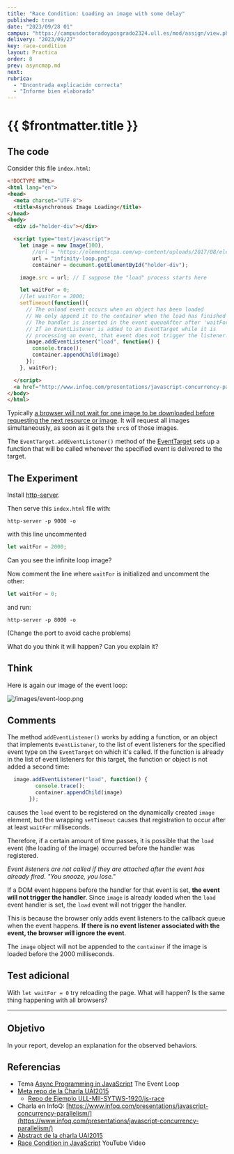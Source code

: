 ```yaml
---
title: "Race Condition: Loading an image with some delay"
published: true
date: "2023/09/28 01"
campus: "https://campusdoctoradoyposgrado2324.ull.es/mod/assign/view.php?id=4063" 
delivery: "2023/09/27"
key: race-condition
layout: Practica
order: 8
prev: asyncmap.md
next: 
rubrica:
  - "Encontrada explicación correcta"
  - "Informe bien elaborado"
---
```


# {{ $frontmatter.title }}


## The code

Consider this file `index.html`: 

```html
<!DOCTYPE HTML>
<html lang="en">
<head>
  <meta charset="UTF-8">
  <title>Asynchronous Image Loading</title>
</head>
<body>
  <div id="holder-div"></div>

  <script type="text/javascript">
    let image = new Image(100),
        //url = "https://elementscpa.com/wp-content/uploads/2017/08/elementscpa-business-infinity-loop-tal-e1504182065499.png", 
        url = "infinity-loop.png", 
        container = document.getElementById("holder-div");

    image.src = url; // I suppose the "load" process starts here

    let waitFor = 0;
    //let waitFor = 2000;
    setTimeout(function(){
      // The onload event occurs when an object has been loaded
      // We only append it to the container when the load has finished
      // The handler is inserted in the event queueAfter after 'waitFor' ms 
      // If an EventListener is added to an EventTarget while it is 
      // processing an event, that event does not trigger the listener.
      image.addEventListener("load", function() {
        console.trace();
        container.appendChild(image)
      });
    }, waitFor);

  </script>
  <a href="http://www.infoq.com/presentations/javascript-concurrency-parallelism">Concurrency and Parallel Computing in JavaScript (Recorded at: StrangeLoop) by Stephan Herhut on Mar 05, 2014 </a>
</body>
</html>
```

Typically [a browser will not wait for one image to be downloaded before requesting the next resource or image](https://stackoverflow.com/questions/53160578/how-do-i-make-a-webpage-think-its-images-are-done-loading). 
It will request all images simultaneously, as soon as it gets the `src`s of those images.


The `EventTarget.addEventListener()` method of the [EventTarget](https://developer.mozilla.org/en-US/docs/Web/API/EventTarget) sets up a function that will be called whenever the specified event is delivered to the target.

## The Experiment

Install  [http-server](https://www.npmjs.com/package/http-server).

Then  serve this `index.html` file with:

```
http-server -p 9000 -o
```

with this line uncommented 

```js
let waitFor = 2000;
```

Can you see the infinite loop image?

Now  comment the line where `waitFor` is initialized and uncomment the other:

```js
let waitFor = 0;
```

and run:

```
http-server -p 8000 -o
```

(Change the port to avoid cache problems)

What do you think it will happen? Can you explain it?

## Think

Here is again our image of the event loop:

![/images/event-loop.png](/images/event-loop.png)


## Comments

The method `addEventListener()` works by adding a function, or an object that implements `EventListener`, to the list of event listeners for the specified event type on the `EventTarget` on which it's called. If the function is already in the list of event listeners for this target, the function or object is not added a second time:

```js
  image.addEventListener("load", function() {
         console.trace();
         container.appendChild(image)
       });
```

causes the `load` event to be registered on the dynamically created `image` element, but the wrapping `setTimeout` causes that registration to occur after at least `waitFor` milliseconds. 

Therefore, if a certain amount of time passes, it is possible that the `load` event (the loading of the image)
occurred before the handler was registered.

*Event listeners are not called if they are attached after the event has already fired. "You snooze, you lose."*

If a DOM event happens before the handler for that event is set, **the event will not trigger the handler**. Since `image` is already loaded when the `load` event handler is set, the `load` event will not trigger the handler.

This is because the browser only adds event listeners to the callback queue when the event happens. **If there is no event listener associated with the event, the browser will ignore the event**.

The `image` object will not be appended to the `container` if the image is loaded before the 2000 milliseconds.


## Test adicional

With `let waitFor = 0` try reloading the page. What will happen?
Is the same thing happening with all browsers?

<hr/>

## Objetivo

In your report, develop an explanation for the observed behaviors.

## Referencias

* Tema [Async Programming in JavaScript](/temas/async/event-loop) The Event Loop
* [Meta repo de la Charla UAI2015](https://github.com/ULL-MII-SYTWS-1920/uai2015)
  * [Repo de Ejemplo ULL-MII-SYTWS-1920/js-race](https://github.com/ULL-MII-SYTWS-1920/js-race)
* Charla en InfoQ: [https://www.infoq.com/presentations/javascript-concurrency-parallelism/](https://www.infoq.com/presentations/javascript-concurrency-parallelism/)
* [Abstract de la charla UAI2015](uai2015)
* [Race Condition in JavaScript](https://youtu.be/wNwBzgDm0BI) YouTube Video
